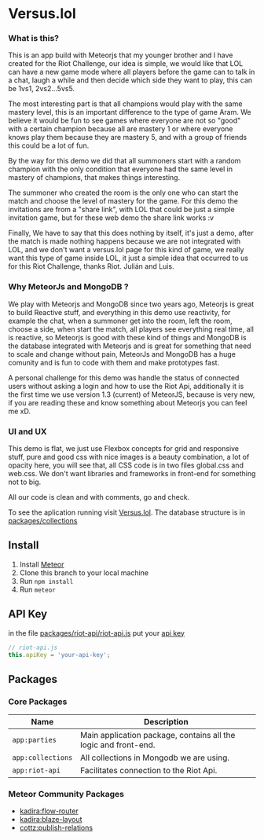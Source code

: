 # Versus.lol

### What is this?

This is an app build with Meteorjs that my younger brother and I have created for the Riot Challenge, our idea is simple, we would like that LOL can have a new game mode where all players before the game can to talk in a chat, laugh a while and then decide which side they want to play, this can be 1vs1, 2vs2...5vs5.

The most interesting part is that all champions would play with the same mastery level, this is an important difference to the type of game Aram.
We believe it would be fun to see games where everyone are not so "good" with a certain champion because all are mastery 1 or where everyone knows play them because they are mastery 5, and with a group of friends this could be a lot of fun.

By the way for this demo we did that all summoners start with a random champion with the only condition that everyone had the same level in mastery of champions, that makes things interesting. 

The summoner who created the room is the only one who can start the match and choose the level of mastery for the game.
For this demo the invitations are from a "share link", with LOL that could be just  a simple invitation game, 
but for these web demo the share link works :v 

Finally, We have to say that this does nothing by itself, it's just a demo, after the match is made  nothing happens because we are not integrated with LOL, and we don't want a versus.lol page for this kind of game, we really want this type of game inside LOL, it just a simple idea that occurred to us for this Riot Challenge, thanks Riot.
Julián and Luis.

### Why MeteorJs and MongoDB ?

We play with Meteorjs and MongoDB since two years ago, Meteorjs is great to build Reactive stuff, and everything in this demo use reactivity, for example the chat, when a summoner get into the room, left the room, choose a side, when start the match, all players see everything real time, all is reactive, so Meteorjs
is good with these kind of things and MongoDB is the database integrated with Meteorjs and is great for something that need to scale and change without pain, MeteorJs and MongoDB has a huge comunity and is fun to code with them and make prototypes fast.

A personal challenge for this demo was handle the status of connected users without asking a login and how to use the Riot Api, additionally it is the first time we use version 1.3 (current) of MeteorJS, because is very new, if you are reading these and know something about Meteorjs you can feel me xD.

### UI and UX

This demo is flat, we just use Flexbox concepts for grid and responsive stuff, pure and good css with nice images is a beauty combination, a lot of opacity here, you will see that, all CSS code is in two files global.css and web.css. 
We don't want libraries and frameworks in front-end for something not to big. 

All our code is clean and with comments, go and check.

To see the aplication running visit [Versus.lol](https://www.versus.lol/). The database structure is in [packages/collections](https://github.com/Goluis/riot-contest/tree/master/packages/collections)

## Install
1. Install [Meteor](https://www.meteor.com/install)
1. Clone this branch to your local machine
3. Run `npm install`
4. Run `meteor`

## API Key
in the file [packages/riot-api/riot-api.js](https://github.com/Goluis/riot-contest/blob/master/packages/riot-api/riot-api.js) put your [api key](https://developer.riotgames.com/)
```js
// riot-api.js
this.apiKey = 'your-api-key';
```

## Packages
### Core Packages
| Name | Description |
| --- | --- |
| `app:parties` | Main application package, contains all the logic and front-end. |
| `app:collections` | All collections in Mongodb we are using.|
| `app:riot-api` | Facilitates connection to the Riot Api. |

### Meteor Community Packages
- [kadira:flow-router](https://github.com/kadirahq/flow-router/)
- [kadira:blaze-layout](https://github.com/kadirahq/blaze-layout/)
- [cottz:publish-relations](https://github.com/Goluis/cottz-publish-relations/)
